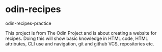 # odin-recipes
odin-recipes-practice

This project is from The Odin Project and is about creating a website for recipes. Doing this will
show basic knowledge in HTML code, HTML attributes, CLI use and navigation, git and github VCS, 
repositories etc.
